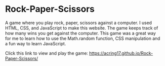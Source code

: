 # Rock-Paper-Scissors
A game where you play rock, paper, scissors against a computer.
I used HTML, CSS, and JavaScript to make this website.
The game keeps track of how many wins you get against the computer.
This game was a great way for me to learn how to use the Math.random function, CSS manipulation and a fun way to learn JavaScript.

Click this link to view and play the game: https://acring17.github.io/Rock-Paper-Scissors/
